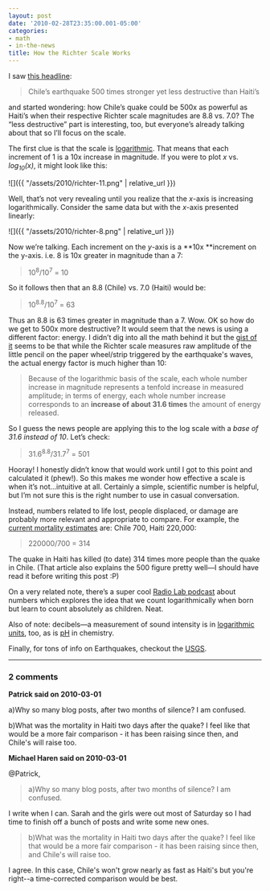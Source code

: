 ```yaml
---
layout: post
date: '2010-02-28T23:35:00.001-05:00'
categories:
- math
- in-the-news
title: How the Richter Scale Works
---
```


I saw [this headline](http://www.examiner.com/x-4454-Geopolitics-Examiner~y2010m2d28-Chiles-earthquake-500-times-stronger-yet-less-destructive-than-Haitis-Photos):

> Chile’s earthquake 500 times stronger yet less destructive than Haiti’s

and started wondering: how Chile’s quake could be 500x as powerful as Haiti’s when their respective Richter scale magnitudes are 8.8 vs. 7.0? The “less destructive” part is interesting, too, but everyone’s already talking about that so I’ll focus on the scale.

The first clue is that the scale is [logarithmic](http://en.wikipedia.org/wiki/Logarithm). That means that each increment of 1 is a 10x increase in magnitude. If you were to plot *x* vs. *log<sub>10</sub>(x)*, it might look like this:

![]({{ "/assets/2010/richter-11.png" | relative_url }})

Well, that’s not very revealing until you realize that the *x*-axis is increasing logarithmically. Consider the same data but with the *x*-axis presented linearly:

![]({{ "/assets/2010/richter-8.png" | relative_url }})

Now we’re talking. Each increment on the *y*-axis is a **10x **increment on the y-axis. i.e. 8 is 10x greater in magnitude than a 7:

> 10<sup>8</sup>/10<sup>7</sup> = 10

So it follows then that an 8.8 (Chile) vs. 7.0 (Haiti) would be:

> 10<sup>8.8</sup>/10<sup>7</sup> = 63

Thus an 8.8 is 63 times greater in magnitude than a 7. Wow. OK so how do we get to 500x more destructive? It would seem that the news is using a different factor: energy. I didn’t dig into all the math behind it but the [gist of it](http://en.wikipedia.org/wiki/Richter_magnitude_scale#Richter_magnitudes) seems to be that while the Richter scale measures raw amplitude of the little pencil on the paper wheel/strip triggered by the earthquake's waves, the actual energy factor is much higher than 10:

> Because of the logarithmic basis of the scale, each whole number increase in magnitude represents a tenfold increase in measured amplitude; in terms of energy, each whole number increase corresponds to an **increase of about 31.6 times** the amount of energy released.

So I guess the news people are applying this to the log scale with a *base of 31.6 instead of 10*. Let’s check:

> 31.6<sup>8.8</sup>/31.7<sup>7</sup> = 501

Hooray! I honestly didn’t know that would work until I got to this point and calculated it (phew!). So this makes me wonder how effective a scale is when it’s not...intuitive at all. Certainly a simple, scientific number is helpful, but I’m not sure this is the right number to use in casual conversation. 

Instead, numbers related to life lost, people displaced, or damage are probably more relevant and appropriate to compare. For example, the [current mortality estimates](http://online.wsj.com/article/SB10001424052748704089904575094013194396670.html?mod=WSJ-World-LeadStory) are: Chile 700, Haiti 220,000:

> 220000/700 = 314

The quake in Haiti has killed (to date) 314 times more people than the quake in Chile. (That article also explains the 500 figure pretty well—I should have read it before writing this post :P)

On a very related note, there’s a super cool [Radio Lab podcast](http://www.wnyc.org/shows/radiolab/episodes/2009/10/09) about numbers which explores the idea that we count logarithmically when born but learn to count absolutely as children. Neat.

Also of note: decibels—a measurement of sound intensity is in [logarithmic units](http://en.wikipedia.org/wiki/Logarithmic_unit#Examples), too, as is [pH](http://en.wikipedia.org/wiki/PH) in chemistry.

Finally, for tons of info on Earthquakes, checkout the [USGS](http://earthquake.usgs.gov/earthquakes/).

---

### 2 comments

**Patrick said on 2010-03-01**

a)Why so many blog posts, after two months of silence?  I am confused.

b)What was the mortality in Haiti two days after the quake?  I feel like that would be a more fair comparison - it has been raising since then, and Chile's will raise too.

**Michael Haren said on 2010-03-01**

@Patrick,

> a)Why so many blog posts, after two months of silence? I am confused.

I write when I can. Sarah and the girls were out most of Saturday so I had time to finish off a bunch of posts and write some new ones.

> b)What was the mortality in Haiti two days after the quake? I feel like that would be a more fair comparison - it has been raising since then, and Chile's will raise too.

I agree. In this case, Chile's won't grow nearly as fast as Haiti's but you're right--a time-corrected comparison would be best.

